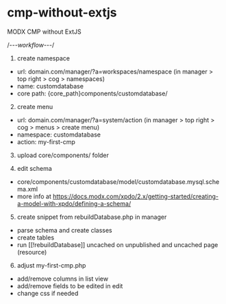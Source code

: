# cmp-without-extjs
MODX CMP without ExtJS

/*---workflow---*/
1. create namespace
- url: domain.com/manager/?a=workspaces/namespace (in manager > top right > cog > namespaces)
- name: customdatabase
- core path: {core_path}components/customdatabase/

2. create menu
- url: domain.com/manager/?a=system/action  (in manager > top right > cog > menus > create menu)
- namespace: customdatabase
- action: my-first-cmp

3. upload core/components/ folder

4. edit schema 
- core/components/customdatabase/model/customdatabase.mysql.schema.xml
- more info at https://docs.modx.com/xpdo/2.x/getting-started/creating-a-model-with-xpdo/defining-a-schema/

5. create snippet from rebuildDatabase.php in manager
- parse schema and create classes
- create tables
- run [[!rebuildDatabase]] uncached on unpublished and uncached page (resource)

6. adjust my-first-cmp.php
- add/remove columns in list view
- add/remove fields to be edited in edit
- change css if needed
